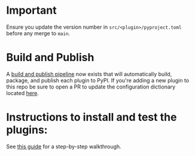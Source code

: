 # Important

Ensure you update the version number in `src/<plugin>/pyproject.toml` before any merge to `main`.

# Build and Publish

A [build and publish pipeline](https://cicd.odl.mit.edu/teams/main/pipelines/publish-open-edx-plugins-pypi) now exists that will automatically build, package, and publish each plugin to PyPI. If you're adding a new plugin to this repo be sure to open a PR to update the configuration dictionary located [here](https://github.com/mitodl/ol-infrastructure/blob/main/src/ol_concourse/pipelines/open_edx/open_edx_plugins/build_publish_plugins.py).


# Instructions to install and test the plugins:

See [this guide](./docs/README.rst) for a step-by-step walkthrough.
